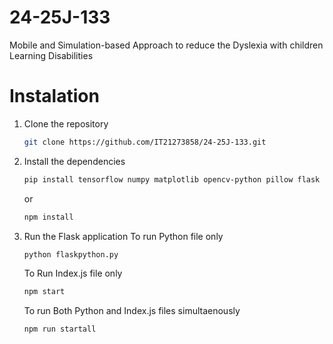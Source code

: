 # 24-25J-133
Mobile and Simulation-based Approach to reduce the Dyslexia with children Learning Disabilities

# Instalation
1. Clone the repository
   ```bash
   git clone https://github.com/IT21273858/24-25J-133.git
   ```
2. Install the dependencies
    ```bash
    pip install tensorflow numpy matplotlib opencv-python pillow flask
    ```
    or
    ```bash
    npm install
    ```
3. Run the Flask application
    To run Python file only
    ```bash
    python flaskpython.py
    ```
    To Run Index.js file only
    ```bash
    npm start
    ```
    To run Both Python and Index.js files simultaenously
    ```bash
    npm run startall
    ```
